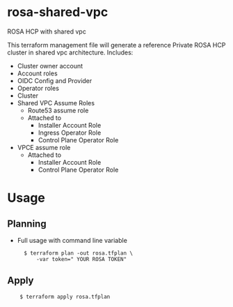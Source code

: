 # rosa-shared-vpc
ROSA HCP with shared vpc

This terraform management file will generate a reference Private ROSA HCP cluster in shared vpc architecture.
Includes:
* Cluster owner account
* Account roles
* OIDC Config and Provider
* Operator roles
* Cluster
* Shared VPC Assume Roles
  * Route53 assume role
  * Attached to
    * Installer Account Role
    * Ingress Operator Role
    * Control Plane Operator Role
* VPCE assume role
  * Attached to
    * Installer Account Role
    * Control Plane Operator Role
   
# Usage

## Planning

- Full usage with command line variable

        $ terraform plan -out rosa.tfplan \
            -var token=" YOUR ROSA TOKEN"

## Apply
    
        $ terraform apply rosa.tfplan


